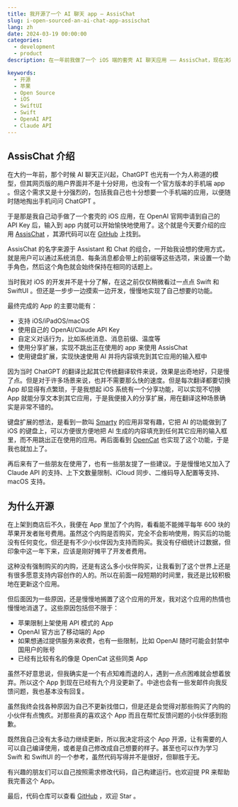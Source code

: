 ```yaml
---
title: 我开源了一个 AI 聊天 app — AssisChat
slug: i-open-sourced-an-ai-chat-app-assischat
lang: zh
date: 2024-03-19 00:00:00
categories:
  - development
  - product
description: 在一年前我做了一个 iOS 端的套壳 AI 聊天应用 —— AssisChat，现在决定将其开源。

keywords:
  - 开源
  - 苹果
  - Open Source
  - iOS
  - SwiftUI
  - Swift
  - OpenAI API
  - Claude API
---
```


## AssisChat 介绍

在大约一年前，那个时候 AI 聊天正兴起，ChatGPT 也光有一个为人称道的模型，但其网页版的用户界面并不是十分好用，也没有一个官方版本的手机端 app 。但这个需求又是十分强烈的，包括我自己也十分想要一个手机端的应用，以便随时随地掏出手机问问 ChatGPT 。

于是那是我自己动手做了一个套壳的 iOS 应用，在 OpenAI 官网申请到自己的 API Key 后，输入到 app 内就可以开始愉快地使用了。这个就是今天要介绍的应用 [AssisChat](https://apps.apple.com/us/app/assischat-ai-assistant-chat/id6446092669) ，其源代码可以在 [GitHub](https://github.com/noobnooc/AssisChat) 上找到。

AssisChat 的名字来源于 Assistant 和 Chat 的组合，一开始我设想的使用方式，就是用户可以通过系统消息、每条消息都会带上的前缀等这些选项，来设置一个助手角色，然后这个角色就会始终保持在相同的话题上。

当时我对 iOS 的开发并不是十分了解，在这之前仅仅稍微看过一点点 Swift 和 SwiftUI 。但还是一步步一边摸索一边开发，慢慢地实现了自己想要的功能。

最终完成的 App 的主要功能有：

- 支持 iOS/iPadOS/macOS
- 使用自己的 OpenAI/Claude API Key
- 自定义对话行为，比如系统消息、消息前缀、温度等
- 使用分享扩展，实现不跳出正在使用的 app 来使用 AssisChat
- 使用键盘扩展，实现快速使用 AI 并将内容填充到其它应用的输入框中

因为当时 ChatGPT 的翻译比起其它传统翻译软件来说，效果是出奇地好，只是慢了点。但是对于许多场景来说，也并不需要那么快的速度。但是每次翻译都要切换 App 却显得有点繁琐，于是我想起 iOS 系统有一个分享功能，可以实现不切换 App 就能分享文本到其它应用，于是我便接入的分享扩展，用在翻译这种场景确实是非常不错的。

键盘扩展的想法，是看到一款叫 [Smarty](https://apps.apple.com/us/app/smarty-ai-chatbot-keyboard/id6446252415) 的应用非常有趣，它把 AI 的功能做到了 iOS 的键盘上，可以方便很方便地把 AI 生成的内容填充到任何其它应用的输入框里，而不用跳出正在使用的应用。再后面看到 [OpenCat](https://apps.apple.com/us/app/opencat/id6445999201) 也实现了这个功能，于是我也就加上了。

再后来有了一些朋友在使用了，也有一些朋友提了一些建议。于是慢慢地又加入了 Claude API 的支持、上下文数量限制、iCloud 同步、二维码导入配置等支持、macOS 支持。

## 为什么开源

在上架到商店后不久，我便在 App 里加了个内购，看看能不能摊平每年 600 块的苹果开发者账号费用。虽然这个内购是否购买，完全不会影响使用，购买后的功能没有任何变化，但还是有不少小伙伴因为支持而购买。我没有仔细统计过数据，但印象中这一年下来，应该是刚好摊平了开发者费用。

这种没有强制购买的内购，还是有这么多小伙伴购买，让我看到了这个世界上还是有很多愿意支持内容创作的人的。所以在前面一段短期的时间里，我还是比较积极地在更新这个应用。

但后面因为一些原因，还是慢慢地搁置了这个应用的开发，我对这个应用的热情也慢慢地消退了。这些原因包括但不限于：

- 苹果限制上架使用 API 模式的 App
- OpenAI 官方出了移动端的 App
- 如果想通过提供服务来收费，也有一些限制，比如 OpenAI 随时可能会封禁中国用户的账号
- 已经有比较有名的像是 OpenCat 这些同类 App

虽然不好意思说，但我确实是一个有点知难而退的人，遇到一点点困难就会想着放弃。所以这个 App 到现在已经有九个月没更新了。中途也会有一些发邮件向我反馈问题，我也基本没有回复。

虽然我终会找各种原因为自己不更新找借口，但是还是会觉得对那些购买了内购的小伙伴有点愧疚。对那些真的喜欢这个 App 而且在帮忙反馈问题的小伙伴感到抱歉。

既然我自己没有太多动力继续更新，所以我决定将这个 App 开源，让有需要的人可以自己编译使用，或者是自己修改成自己想要的样子。甚至也可以作为学习 Swift 和 SwiftUI 的一个参考，虽然代码写得并不是很好，但聊胜于无。

有兴趣的朋友们可以自己按照需求修改代码，自己构建运行。也欢迎提 PR 来帮助我完善这个 App。

最后，代码仓库可以查看 [GitHub](https://github.com/noobnooc/AssisChat) ，欢迎 Star 。
